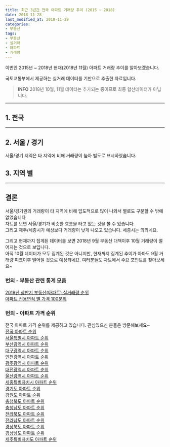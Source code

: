 ```yaml
---
title: 최근 3년간 전국 아파트 거래량 추이 (2015 ~ 2018)
date: 2018-11-28
last_modified_at: 2018-11-29
categories:
- 부동산
tags:
- 부동산
- 실거래
- 아파트
- 거래량
---
```


이번엔 2015년 ~ 2018년 현재(2018년 11월) 아파트 거래량 추이를 알아보겠습니다. 

국토교통부에서 제공하는 실거래 데이터를 기반으로 추출한 자료입니다. 

> **INFO**
2018년 10월, 11월 데이터는 추가되는 중이므로 최종 합산데이터가 아닙니다. 

---

## 1. 전국 

<div style="width:100%;">
  <canvas id="all" height="200"></canvas>
</div>

<script>
new Chart(document.getElementById("all"), {
    type: 'line',
    data: {
        labels: ['2015/1','2015/2','2015/3','2015/4','2015/5','2015/6','2015/7','2015/8','2015/9','2015/10','2015/11','2015/12','2016/1','2016/2','2016/3','2016/4','2016/5','2016/6','2016/7','2016/8','2016/9','2016/10','2016/11','2016/12','2017/1','2017/2','2017/3','2017/4','2017/5','2017/6','2017/7','2017/8','2017/9','2017/10','2017/11','2017/12','2018/1','2018/2','2018/3','2018/4','2018/5','2018/6','2018/7','2018/8','2018/9','2018/10','2018/11'],
        datasets: [
          {
            label: '전국',
            data: [60349, 54831, 85406, 70090, 59811, 61037, 60529, 51281, 54399, 63301, 46137, 36029, 34920, 35905, 52371, 52277, 50514, 58854, 57800, 58306, 59594, 69631, 44845, 35323, 29655, 41309, 50331, 46535, 58109, 61468, 60894, 43767, 45835, 38753, 42593, 39219, 49978, 43027, 54568, 35306, 36101, 35992, 35770, 55574, 48333, 36979, 10038],
            borderColor: "rgba(255, 201, 14, 1)",
            backgroundColor: "rgba(255, 201, 14, 0.5)",
            fill: false,
          }
        ]
    },
    options: {
        responsive: true,
        title: {
            display: true,
            text: '전국 거래 '
        },
        tooltips: {
            mode: 'index',
            intersect: false,
        },
        hover: {
            mode: 'nearest',
            intersect: true
        },
        scales: {
            xAxes: [{
                display: true,
                scaleLabel: {
                    display: false,
                    labelString: ''
                }
            }],
            yAxes: [{
                display: true,
                scaleLabel: {
                    display: true,
                    labelString: ''
                }
            }]
        }
    }
});

</script>

---

## 2. 서울 / 경기

서울/경기 지역은 타 지역에 비해 거래량이 높아 별도로 표시하였습니다.

<div style="width:100%;">
  <canvas id="canvas2" height="200"></canvas>
</div>

<script>
new Chart(document.getElementById("canvas2"), {
    type: 'line',
    data: {
      labels: ['2015/1','2015/2','2015/3','2015/4','2015/5','2015/6','2015/7','2015/8','2015/9','2015/10','2015/11','2015/12','2016/1','2016/2','2016/3','2016/4','2016/5','2016/6','2016/7','2016/8','2016/9','2016/10','2016/11','2016/12','2017/1','2017/2','2017/3','2017/4','2017/5','2017/6','2017/7','2017/8','2017/9','2017/10','2017/11','2017/12','2018/1','2018/2','2018/3','2018/4','2018/5','2018/6','2018/7','2018/8','2018/9','2018/10','2018/11'],
      datasets: [
{
	label: '서울특별시',
	data: [9527, 9762, 15336, 11690, 10107, 10651, 10967, 8677, 9574, 10504, 7165, 4855, 4969, 5337, 8777, 10365, 10729, 13146, 11728, 10927, 11213, 12061, 5744, 4204, 3705, 5704, 8537, 9311, 14687, 12754, 14805, 5090, 6829, 6290, 8085, 8489, 12477, 9064, 9277, 4466, 4685, 5215, 6991, 14843, 6828, 2522, 420],
	borderColor: "rgba(243, 67, 54, 1)",
	backgroundColor: "rgba(243, 67, 54, 0.5)",
	fill: false,
},
{
	label: ('경기도'),
	data: [16910, 15783, 24847, 19996, 17347, 17393, 17128, 14561, 15344, 17599, 11959, 8911, 9234, 9108, 14083, 14537, 14880, 17582, 17588, 17285, 17428, 20187, 11403, 8826, 7102, 10259, 13420, 12539, 16503, 18290, 17833, 12342, 13005, 10554, 10825, 10107, 13725, 12600, 15646, 9685, 9976, 10331, 10643, 19492, 18973, 11301, 2610],
	borderColor: "rgba(138, 194, 74, 1)",
	backgroundColor: "rgba(138, 194, 74, 0.5)",
	fill: false,
}
      ]
    },
    options: {
        responsive: true,
        title: {
            display: true,
            text: '지역 별 거래 추이'
        },
        tooltips: {
            mode: 'index',
            intersect: false,
        },
        hover: {
            mode: 'nearest',
            intersect: true
        },
        scales: {
            xAxes: [{
                display: true,
                scaleLabel: {
                    display: false,
                    labelString: ''
                }
            }],
            yAxes: [{
                display: true,
                scaleLabel: {
                    display: true,
                    labelString: '거래'
                }
            }]
        }
    }
});

</script>

## 3. 지역 별

<div style="width:100%;">
  <canvas id="s_canvas" height="200"></canvas>
</div>

<script>
new Chart(document.getElementById("s_canvas"), {
    type: 'line',
    data: {
      labels: ['2015/1','2015/2','2015/3','2015/4','2015/5','2015/6','2015/7','2015/8','2015/9','2015/10','2015/11','2015/12','2016/1','2016/2','2016/3','2016/4','2016/5','2016/6','2016/7','2016/8','2016/9','2016/10','2016/11','2016/12','2017/1','2017/2','2017/3','2017/4','2017/5','2017/6','2017/7','2017/8','2017/9','2017/10','2017/11','2017/12','2018/1','2018/2','2018/3','2018/4','2018/5','2018/6','2018/7','2018/8','2018/9','2018/10','2018/11'],
      datasets: [
{
	label: '부산광역시',
	data: [4750, 3977, 6961, 6176, 5345, 5593, 5465, 4368, 4843, 6257, 4548, 3320, 2765, 3172, 4538, 4593, 4175, 5052, 5244, 5496, 5871, 6931, 4644, 3279, 2481, 3502, 4053, 3707, 3867, 4103, 3333, 2705, 2588, 2404, 2664, 2106, 2652, 2337, 3115, 2000, 2179, 1853, 1599, 1826, 1946, 1915, 545],
	borderColor: "rgba(232, 30, 99, 1)",
	backgroundColor: "rgba(232, 30, 99, 0.5)",
	fill: false,
},
{
	label: '대구광역시',
	data: [3077, 2734, 4349, 3737, 2961, 3141, 3234, 2023, 2109, 2269, 1306, 898, 786, 928, 1317, 1394, 1277, 1518, 1530, 1811, 2072, 2766, 1947, 1582, 1293, 1929, 2151, 2001, 2481, 3550, 4321, 3894, 2927, 2435, 2521, 2372, 2832, 2834, 3808, 2491, 2588, 2537, 1970, 2717, 2868, 2520, 669],
	borderColor: "rgba(155, 39, 175, 1)",
	backgroundColor: "rgba(155, 39, 175, 0.5)",
	fill: false,
},
{
	label: '인천광역시',
	data: [3922, 3844, 6360, 4903, 3941, 4029, 4037, 3797, 3853, 4380, 2937, 2226, 2285, 2303, 3683, 3698, 3684, 4203, 4322, 4231, 4527, 4721, 2670, 2076, 1796, 2553, 3322, 3185, 3487, 4023, 3685, 3364, 3410, 2752, 2578, 2072, 2463, 2224, 3285, 2289, 2233, 2199, 2127, 2704, 3214, 2690, 449],
	borderColor: "rgba63, 81, 180, 1)",
	backgroundColor: "rgba(63, 81, 180, 0.5)",
	fill: false,
},
{
	label: '광주광역시',
	data: [2450, 2081, 2833, 2148, 1694, 1697, 1669, 1652, 1622, 2032, 1731, 1456, 1218, 1360, 1700, 1572, 1488, 1735, 1886, 1965, 1982, 2420, 1958, 1737, 1468, 1978, 1944, 1667, 1926, 2061, 1875, 1808, 2111, 1720, 2067, 1798, 2073, 1848, 2718, 1930, 2035, 1991, 1923, 2468, 2499, 2123, 522],
	borderColor: "rgba(103, 58, 182, 1)",
	backgroundColor: "rgba(103, 58, 182, 0.5)",
	fill: false,
},
{
	label: '대전광역시',
	data: [1829, 1469, 2221, 1889, 1660, 1579, 1713, 1510, 1601, 1984, 1709, 1586, 1518, 1371, 1797, 1706, 1553, 1793, 1884, 1981, 2193, 2946, 2079, 1647, 1397, 1812, 1988, 1532, 1563, 1724, 1611, 1768, 1955, 1495, 1662, 1559, 1648, 1468, 1951, 1258, 1306, 1252, 1140, 1618, 2050, 2202, 652],
	borderColor: "rgba(33, 149, 242, 1)",
	backgroundColor: "rgba(33, 149, 242, 0.5)",
	fill: false,
},
{
	label: '울산광역시',
	data: [1794, 1493, 2301, 2059, 1987, 1950, 1776, 1364, 1609, 1829, 1523, 1184, 1017, 1122, 1470, 1348, 939, 1104, 1111, 1069, 1058, 1404, 1182, 1037, 794, 948, 1081, 917, 1028, 1175, 1017, 999, 1013, 823, 888, 702, 777, 650, 919, 635, 634, 645, 545, 597, 563, 668, 216],
	borderColor: "rgba(0, 187, 211, 1)",
	backgroundColor: "rgba(0, 187, 211, 0.5)",
	fill: false,
},
{
	label: ('세종특별자치시'),
	data: [131, 112, 181, 164, 180, 165, 164, 147, 168, 217, 178, 170, 166, 161, 287, 246, 209, 298, 276, 354, 322, 487, 356, 276, 236, 323, 324, 333, 478, 768, 553, 245, 192, 182, 195, 251, 266, 342, 478, 261, 328, 235, 174, 204, 250, 215, 76],
	borderColor: "rgba(0, 149, 135, 1)",
	backgroundColor: "rgba(0, 149, 135, 0.5)",
	fill: false,
},
{
	label: ('강원도'),
	data: [1652, 1586, 2253, 1991, 1633, 1714, 1774, 1636, 1681, 2004, 1635, 1539, 1514, 1415, 1953, 1746, 1675, 1755, 1702, 1650, 1536, 1787, 1583, 1169, 1086, 1509, 1570, 1428, 1382, 1586, 1355, 1255, 1292, 1092, 1246, 955, 1067, 942, 1391, 1053, 995, 1040, 897, 983, 926, 1088, 386],
	borderColor: "rgba(204, 219, 57, 1)",
	backgroundColor: "rgba(204, 219, 57, 0.5)",
	fill: false,
},
{
	label: ('충청북도'),
	data: [1552, 1380, 1912, 1641, 1372, 1352, 1350, 1279, 1228, 1386, 1153, 993, 1036, 1132, 1495, 1325, 1241, 1254, 1215, 1328, 1349, 1575, 1195, 1092, 933, 1232, 1434, 1217, 1382, 1391, 1340, 1236, 1224, 1106, 1177, 1066, 1191, 1047, 1560, 1145, 1132, 1084, 946, 953, 1030, 1244, 458],
	borderColor: "rgba(254, 234, 59 , 1)",
	backgroundColor: "rgba(254, 234, 59 , 0.5)",
	fill: false,
},
{
	label: ('충청남도'),
	data: [2226, 1827, 2637, 2274, 1982, 1958, 2101, 1907, 1961, 2167, 1781, 1484, 1334, 1296, 1700, 1517, 1480, 1590, 1464, 1666, 1614, 2180, 1590, 1370, 1196, 1626, 1723, 1444, 1637, 1964, 1659, 1649, 1690, 1419, 1614, 1403, 1544, 1459, 2118, 1594, 1484, 1482, 1251, 1362, 1416, 1618, 627],
	borderColor: "rgba(254, 192, 7, 1)",
	backgroundColor: "rgba(254, 192, 7, 0.5)",
	fill: false,
},
{
	label: ('전라북도'),
	data: [1906, 1590, 2362, 2069, 1886, 2009, 1807, 1706, 1733, 1929, 1718, 1528, 1594, 1775, 2180, 1868, 1653, 1694, 1638, 1833, 1889, 2221, 1670, 1461, 1329, 1770, 1978, 1679, 1782, 1751, 1602, 1572, 1608, 1515, 1578, 1391, 1609, 1388, 1727, 1327, 1348, 1369, 1265, 1241, 1227, 1360, 502],
	borderColor: "rgba(254, 151, 0, 1)",
	backgroundColor: "rgba(254, 151, 0, 0.5)",
	fill: false,
},
{
	label: ('전라남도'),
	data: [1409, 1142, 1698, 1554, 1478, 1625, 1422, 1359, 1370, 1619, 1367, 1362, 1234, 1319, 1675, 1554, 1202, 1430, 1428, 1599, 1558, 1848, 1467, 1290, 1209, 1506, 1613, 1405, 1477, 1587, 1450, 1383, 1604, 1193, 1414, 1262, 1425, 1232, 1669, 1431, 1450, 1293, 1192, 1205, 1176, 1451, 565],
	borderColor: "rgba(254, 87, 34, 1)",
	backgroundColor: "rgba(254, 87, 34, 0.5)",
	fill: false,
},
{
	label: ('경상북도'),
	data: [2576, 2122, 3290, 2783, 2191, 2228, 2068, 1910, 2024, 2218, 1651, 1424, 1355, 1412, 1885, 1603, 1458, 1648, 1595, 1701, 1508, 1884, 1669, 1527, 1278, 1742, 1841, 1526, 1663, 1871, 1796, 1883, 1888, 1614, 1666, 1508, 1720, 1501, 2023, 1524, 1509, 1523, 1316, 1476, 1375, 1652, 619],
	borderColor: "rgba(120, 85, 72, 1)",
	backgroundColor: "rgba(120, 85, 72, 0.5)",
	fill: false,
},
{
	label: ('경상남도'),
	data: [4155, 3626, 5566, 4756, 3833, 3724, 3641, 3196, 3468, 4621, 3457, 2720, 2523, 2431, 3485, 2990, 2692, 2804, 2886, 3151, 3203, 3913, 3355, 2499, 2097, 2723, 3184, 2449, 2611, 2666, 2477, 2403, 2293, 1953, 2159, 1903, 2292, 1921, 2655, 2024, 2016, 1761, 1634, 1708, 1843, 2215, 646],
	borderColor: "rgba(157, 157, 157, 1)",
	backgroundColor: "rgba(157, 157, 157, 0.5)",
	fill: false,
},
{
	label: ('제주특별자치도'),
	data: [483, 303, 299, 260, 214, 229, 213, 189, 211, 286, 319, 373, 372, 263, 346, 215, 179, 248, 303, 259, 271, 300, 333, 251, 255, 193, 168, 195, 155, 204, 182, 171, 206, 206, 254, 275, 217, 170, 228, 193, 203, 182, 157, 177, 149, 195, 76],
	borderColor: "rgba(92, 124, 138, 1)",
	backgroundColor: "rgba(92, 124, 138, 0.5)",
	fill: false,
}
      ]
    },
    options: {
        responsive: true,
        title: {
            display: true,
            text: '지역 별 거래 추이'
        },
        tooltips: {
            mode: 'index',
            intersect: false,
        },
        hover: {
            mode: 'nearest',
            intersect: true
        },
        scales: {
            xAxes: [{
                display: true,
                scaleLabel: {
                    display: false,
                    labelString: ''
                }
            }],
            yAxes: [{
                display: true,
                scaleLabel: {
                    display: true,
                    labelString: '거래'
                }
            }]
        }
    }
});

</script>

---

## 결론 ## 

서울/경기권의 거래량이 타 지역에 비해 압도적으로 많이 나와서 별로도 구분할 수 밖에 없었습니다 <br>
차트를 보면 서울/경기가 비슷한 흐름을 타고 있는 것을 볼 수 있습니다. <br>
그리고 제주/세종시가 예상보다 거래량이 낮게 나오고 있습니다. 세종시는 의외네요.

그리고 현재까지 집계된 데이터를 보면 2018년 9월 부동산 대책이후 10월 거래량이 떨어지는 것으로 보입니다. <br>
아직 10월 데이터가 모두 집계된 것은 아니지만, 현재까지 집계된 추이가 아마도 9월 거래량 피크이후 떨어질 것으로 예상되네요.
여러분들도 차트에서 주요 포인트를 찾아보세요~


### 번외 - 부동산 관련 통계 모음 ###
[2018년 상반기 부동산(아파트) 실거래량 순위](https://inasie.github.io/부동산/2018년-상반기-아파트-실거래량-순위) <br>
[아파트 전용면적 별 가격 100분위](https://inasie.github.io/부동산/아파트-전용면적별-가격-100분위)


### 번외 - 아파트 가격 순위 ###
전국 아파트 가격 순위를 제공하고 있습니다. 관심있으신 분들은 방문해보세요~ <br>
[전국 아파트 순위](https://inasie.github.io/apt-ranking/전국) <br>
[서울특별시 아파트 순위](https://inasie.github.io/apt-ranking/서울특별시) <br>
[부산광역시 아파트 순위](https://inasie.github.io/apt-ranking/부산광역시) <br>
[대구광역시 아파트 순위](https://inasie.github.io/apt-ranking/대구광역시) <br>
[인천광역시 아파트 순위](https://inasie.github.io/apt-ranking/인천광역시) <br>
[광주광역시 아파트 순위](https://inasie.github.io/apt-ranking/광주광역시) <br>
[대전광역시 아파트 순위](https://inasie.github.io/apt-ranking/대전광역시) <br>
[울산광역시 아파트 순위](https://inasie.github.io/apt-ranking/울산광역시) <br>
[세종특별자치시 아파트 순위](https://inasie.github.io/apt-ranking/세종특별자치시) <br>
[경기도 아파트 순위](https://inasie.github.io/apt-ranking/경기도) <br>
[강원도 아파트 순위](https://inasie.github.io/apt-ranking/강원도) <br>
[충청북도 아파트 순위](https://inasie.github.io/apt-ranking/충청북도) <br>
[충청남도 아파트 순위](https://inasie.github.io/apt-ranking/충청남도) <br>
[전라북도 아파트 순위](https://inasie.github.io/apt-ranking/전라북도) <br>
[전라남도 아파트 순위](https://inasie.github.io/apt-ranking/전라남도) <br>
[경상북도 아파트 순위](https://inasie.github.io/apt-ranking/경상북도) <br>
[경상남도 아파트 순위](https://inasie.github.io/apt-ranking/경상남도) <br>
[제주특별자치도 아파트 순위](https://inasie.github.io/apt-ranking/제주특별자치도)
